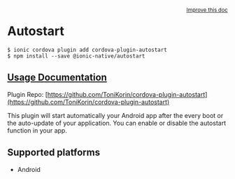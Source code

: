 <a style="float:right;font-size:12px;" href="http://github.com/ionic-team/ionic-native/edit/master/src/@ionic-native/plugins/autostart/index.ts#L1">
  Improve this doc
</a>

# Autostart

```
$ ionic cordova plugin add cordova-plugin-autostart
$ npm install --save @ionic-native/autostart
```

## [Usage Documentation](https://ionicframework.com/docs/native/autostart/)

Plugin Repo: [https://github.com/ToniKorin/cordova-plugin-autostart](https://github.com/ToniKorin/cordova-plugin-autostart)

This plugin will start automatically your Android app after the every boot or the auto-update of your application.
You can enable or disable the autostart function in your app.

## Supported platforms
- Android



